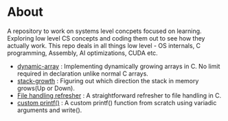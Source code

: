 # About

A repository to work on systems level concpets focused on learning. Exploring low level CS concepts and coding them out to see how they actually work. This repo deals in all things low level - OS internals, C programming, Assembly, AI optimizations, CUDA etc. 

- [dynamic-array](./dynamic-array/) : Implementing dynamically growing arrays in C. No limit required in declaration unlike normal C arrays.
- [stack-growth](./stack-growth/) : Figuring out which direction the stack in memory grows(Up or Down).
- [File handling refresher](./FileHandling/) : A straightforward refresher to file handling in C.
- [custom printf()](./custom-printf/) : A custom printf() function from scratch using variadic arguments and write().